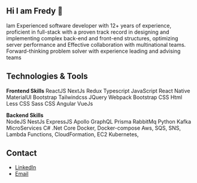 ## Hi I am Fredy 👋

Iam Experienced software developer with 12+ years of experience, proficient in full-stack with a proven track record in designing and implementing complex back-end and front-end structures, optimizing server performance and Effective collaboration with multinational teams. Forward-thinking problem solver with experience leading and advising teams

## Technologies & Tools

**Frontend Skills**
ReactJS
NextJs
Redux
Typescript
JavaScript
React Native
MaterialUI 
Bootstrap
Tailwindcss
JQuery
Webpack 
Bootstrap
CSS
Html
Less CSS
Sass CSS
Angular
VueJs

**Backend Skills**	
NodeJS 
NestJs 
ExpressJS 
Apollo GraphQL 
Prisma
RabbitMq
Python
Kafka
MicroServices
C# .Net Core 
Docker, Docker-compose
Aws, SQS, SNS, Lambda Functions, CloudFormation, EC2
Kubernetes, 

## Contact
- [LinkedIn](https://www.linkedin.com/in/fredy-zuna-98453a55/)
- [Email](mailto:fredzuna@hotmail.com)

